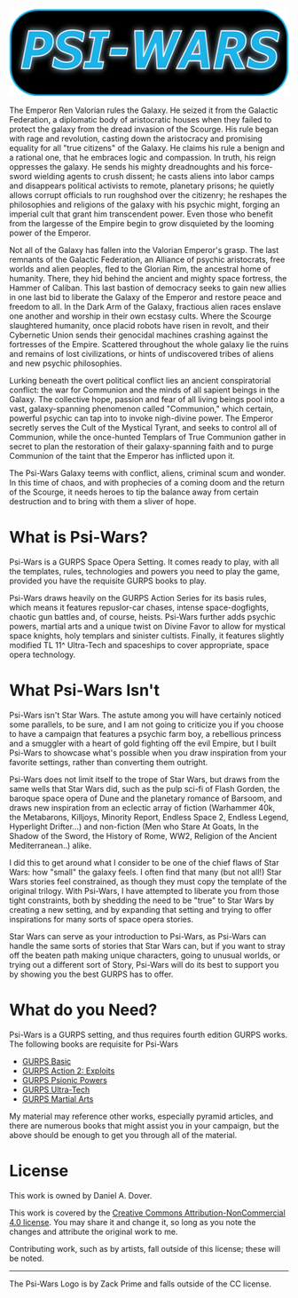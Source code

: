 ![psi-wars logo](https://github.com/Mailanka/Psi-Wars/blob/master/PSI-WARS-no-back%20by%20Zack%20Prime.png)

The Emperor Ren Valorian rules the Galaxy.  He seized it from the Galactic Federation, a diplomatic body of aristocratic houses when they failed to protect the galaxy from the dread invasion of the Scourge.  His rule began with rage and revolution, casting down the aristocracy and promising equality for all "true citizens" of the Galaxy.  He claims his rule a benign and a rational one, that he embraces logic and compassion.  In truth, his reign oppresses the galaxy.  He sends his mighty dreadnoughts and his force-sword wielding agents to crush dissent; he casts aliens into labor camps and disappears political activists to remote, planetary prisons; he  quietly allows corrupt officials to run roughshod over the citizenry; he reshapes the philosophies and religions of the galaxy with his psychic might, forging an imperial cult that grant him transcendent power.  Even those who benefit from the largesse of the Empire begin to grow disquieted by the looming power of the Emperor.

Not all of the Galaxy has fallen into the Valorian Emperor's grasp.  The last remnants of the Galactic Federation, an Alliance of psychic aristocrats, free worlds and alien peoples, fled to the Glorian Rim, the ancestral home of humanity. There, they hid behind the ancient and mighty space fortress, the Hammer of Caliban.  This last bastion of democracy seeks to gain new allies in one last bid to liberate the Galaxy of the Emperor and restore peace and freedom to all.  In the Dark Arm of the Galaxy, fractious alien races enslave one another and worship in their own ecstasy cults.  Where the Scourge slaughtered humanity, once placid robots have risen in revolt, and their Cybernetic Union sends their genocidal machines crashing against the fortresses of the Empire.  Scattered throughout the whole galaxy lie the ruins and remains of lost civilizations, or hints of  undiscovered tribes of aliens and new psychic philosophies.

Lurking beneath the overt political conflict lies an ancient conspiratorial conflict: the war for Communion and the minds of all sapient beings in the Galaxy.  The collective hope, passion and fear of all living beings pool into a vast, galaxy-spanning phenomenon called "Communion," which certain, powerful psychic can tap into to invoke nigh-divine power.  The Emperor secretly serves the Cult of the Mystical Tyrant, and seeks to control all of Communion, while the once-hunted Templars of True Communion gather in secret to plan the restoration of their galaxy-spanning faith and to purge Communion of the taint that the Emperor has inflicted upon it.

The Psi-Wars Galaxy teems with conflict, aliens, criminal scum and wonder.  In this time of chaos, and with prophecies of a coming doom and the return of the Scourge, it needs heroes to tip the balance away from certain destruction and to bring with them a sliver of hope.

# What is Psi-Wars?

Psi-Wars is a GURPS Space Opera Setting.  It comes ready to play, with all the templates, rules, technologies and powers you need to play the game, provided you have the requisite GURPS books to play.  

Psi-Wars draws heavily on the GURPS Action Series for its basis rules, which means it features repuslor-car chases, intense space-dogfights, chaotic gun battles and, of course, heists.  Psi-Wars further adds psychic powers, martial arts and a unique twist on Divine Favor to allow for mystical space knights, holy templars and sinister cultists. Finally, it features slightly modified TL 11^ Ultra-Tech and spaceships to cover appropriate, space opera technology.

# What Psi-Wars Isn't

Psi-Wars isn't Star Wars.  The astute among you will have certainly noticed some parallels, to be sure, and I am not going to criticize you if you choose to have a campaign that features a psychic farm boy, a rebellious princess and a smuggler with a heart of gold fighting off the evil Empire, but I built Psi-Wars to showcase what's possible when you draw inspiration from your favorite settings, rather than converting them outright.

Psi-Wars does not limit itself to the trope of Star Wars, but draws from the same wells that Star Wars did, such as the pulp sci-fi of Flash Gorden, the baroque space opera of Dune and the planetary romance of Barsoom, and draws new inspiration from an eclectic array of fiction (Warhammer 40k, the Metabarons, Killjoys, Minority Report, Endless Space 2, Endless Legend, Hyperlight Drifter...) and non-fiction (Men who Stare At Goats, In the Shadow of the Sword, the History of Rome, WW2, Religion of the Ancient Mediterranean..) alike.  

I did this to get around what I consider to be one of the chief flaws of Star Wars: how "small" the galaxy feels.  I often find that many (but not all!) Star Wars stories feel constrained, as though they must copy the template of the original trilogy.  With Psi-Wars, I have attempted to liberate you from those tight constraints, both by shedding the need to be "true" to Star Wars by creating a new setting, and by expanding that setting and trying to offer inspirations for many sorts of space opera stories.

Star Wars can serve as your introduction to Psi-Wars, as Psi-Wars can handle the same sorts of stories that Star Wars can, but if you want to stray off the beaten path making unique characters, going to unusual worlds, or trying out a different sort of Story, Psi-Wars will do its best to support you by showing you the best GURPS has to offer.

# What do you Need?

Psi-Wars is a GURPS setting, and thus requires fourth edition GURPS works.  The following books are requisite for Psi-Wars

- [GURPS Basic](http://www.sjgames.com/gurps/books/Basic/) 
- [GURPS Action 2: Exploits](http://www.sjgames.com/gurps/books/action/action2/)
- [GURPS Psionic Powers](www.sjgames.com/gurps/books/psionicpowers/)
- [GURPS Ultra-Tech](http://www.sjgames.com/gurps/books/Ultra-Tech/)
- [GURPS Martial Arts](http://www.sjgames.com/gurps/books/martialarts/)

My material may reference other works, especially pyramid articles, and there are numerous books that might assist you in your campaign, but the above should be enough to get you through all of the material.

# License

This work is owned by Daniel A. Dover. 

This work is covered by the [Creative Commons Attribution-NonCommercial 4.0 license](https://creativecommons.org/licenses/by-nc/4.0/).  You may share it and change it, so long as you note the changes and attribute the original work to me.

Contributing work, such as by artists, fall outside of this license; these will be noted.

------

The Psi-Wars Logo is by Zack Prime and falls outside of the CC license.
